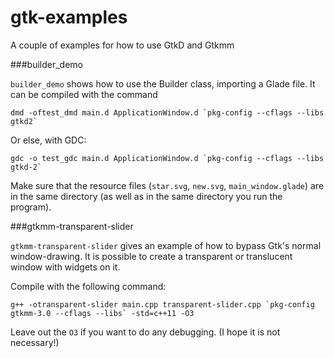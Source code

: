 gtk-examples
=============

A couple of examples for how to use GtkD and Gtkmm

###builder_demo

`builder_demo` shows how to use the Builder class, importing a Glade file. It can be compiled with the command

```
dmd -oftest_dmd main.d ApplicationWindow.d `pkg-config --cflags --libs gtkd2`
```

Or else, with GDC:
```
gdc -o test_gdc main.d ApplicationWindow.d `pkg-config --cflags --libs gtkd-2`
```


Make sure that the resource files (`star.svg`, `new.svg`, `main_window.glade`) are in the same directory (as well as in the same directory you run the program).

###gtkmm-transparent-slider

`gtkmm-transparent-slider` gives an example of how to bypass Gtk's normal window-drawing. It is possible to create a transparent or translucent window with widgets on it.

Compile with the following command:

```
g++ -otransparent-slider main.cpp transparent-slider.cpp `pkg-config gtkmm-3.0 --cflags --libs` -std=c++11 -O3
```

Leave out the `O3` if you want to do any debugging. (I hope it is not necessary!)
